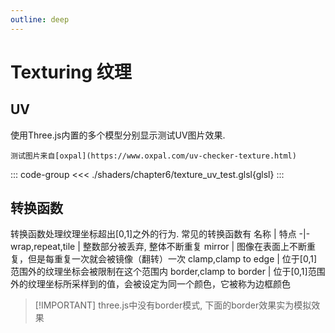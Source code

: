 ```yaml
---
outline: deep
---
```


<script setup>
import Texturing from './components/Texturing.vue'
import TexturingUVTest from './components/TexturingUVTest.vue'
import TexturingCorresponder from './components/TexturingCorresponder.vue'
import { ref } from 'vue'
const showCode = ref(false)
</script>

# Texturing 纹理


## UV
使用Three.js内置的多个模型分别显示测试UV图片效果.

`测试图片来自[oxpal](https://www.oxpal.com/uv-checker-texture.html)`

<TexturingUVTest />

::: code-group
<<< ./shaders/chapter6/texture_uv_test.glsl{glsl}
:::


## 转换函数
转换函数处理纹理坐标超出[0,1]之外的行为.
常见的转换函数有
名称 | 特点
-|-
wrap,repeat,tile | 整数部分被丢弃, 整体不断重复
mirror | 图像在表面上不断重复，但是每重复一次就会被镜像（翻转）一次
clamp,clamp to edge | 位于[0,1]范围外的纹理坐标会被限制在这个范围内
border,clamp to border  | 位于[0,1]范围外的纹理坐标所采样到的值，会被设定为同一个颜色，它被称为边框颜色

> [!IMPORTANT] three.js中没有border模式, 下面的border效果实为模拟效果
 
<TexturingCorresponder/>
